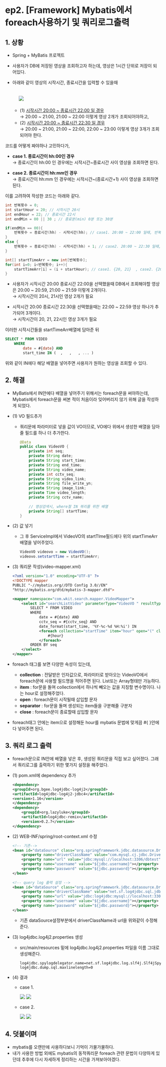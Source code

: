 # ep2. [Framework] Mybatis에서 foreach사용하기 및 쿼리로그출력

## 1. 상황
- Spring + MyBatis 프로젝트
- 사용자가 DB에 저장된 영상을 조회하고자 하는데, 영상은 1시간 단위로 저장이 되어있다.
- 아래와 같이 영상의 시작시간, 종료시간을 입력할 수 있을때   

    <img src="../image/2_1.png" style="margin:20px;">

    - (1) <U>시작시간 20:00 ~ 종료시간 22:00 일 경우</U>   
    → 20:00 ~ 21:00, 21:00 ~ 22:00 이렇게 영상 2개가 조회되어야하고,
    - (2) <U>시작시간 20:00 ~ 종료시간 22:30 일 경우</U>   
    → 20:00 ~ 21:00, 21:00 ~ 22:00, 22:00 ~ 23:00 이렇게 영상 3개가 조회되어야 한다.
	
코드를 어떻게 짜야하나 고민하다가,

- **case 1. 종료시간이 hh:00인 경우**   
→ 종료시간이 hh:00 인 경우에는 시작시간~종료시간 사이 영상을 조회하면 된다.

- **case 2. 종료시간이 hh:mm인 경우**   
→ 종료시간이 hh:mm 인 경우에는 시작시간~(종료시간+1) 사이 영상을 조회하면 된다.

이를 고려하여 작성한 코드는 아래와 같다.

```java
int 반복횟수 = 0;
int startHour = 20; // 시작시간 20시
int endHour = 22; // 종료시간 22시
int endMin = 00 || 30 ; // 종료분(min) 0분 또는 30분

if(endMin == 00){
	반복횟수 = 종료시간(hh) - 시작시간(hh); // case1. 20:00 ~ 22:00 일때, 반복횟수는 22-20 = 2
}
else {
	반복횟수 = 종료시간(hh) - 시작시간(hh) + 1; // case2. 20:00 ~ 22:30 일때, 반복횟수는 22-20 = 2 + 1 = 3
}

int[] startTimeArr = new int[반복횟수];
for(int i=0; i<반복횟수; i++){
	startTimeArr[i] = (i + startHour); // case1. {20, 21}  , case2. {20, 21, 22}
}
```

- 사용자가 시작시간 20:00 종료시간 22:00을 선택했을때 DB에서 조회해야할 영상은 20:00 ~ 20:59,  21:00 ~ 21:59 이렇게 2개이다.   
→ 시작시간이 20시, 21시인 영상 2개가 필요

- 시작시간 20:00 종료시간 22:30을 선택했을때는 
22:00 ~ 22:59  영상 하나가 추가되어 3개이다.   
→ 시작시간이 20, 21, 22시인 영상 3개가 필요

이러한 시작시간들을 startTimeArr배열에 담아준 뒤

```sql
SELECT * FROM VIDEO
	WHERE
		date = #{date} AND 
		start_time IN (  ,   ,   , ... ) 
```

위와 같이 IN에다 해당 배열을 넣어주면 사용자가 원하는 영상을 조회할 수 있다.

## 2. 해결
- MyBatis에서 IN안에다 배열을 넣어주기 위해서는 foreach문을 써야하는데, Mybatis에서 foreach문을 써본 적이 처음이라 잊어버리지 않기 위해 글을 작성하게 되었다.

-  (1) VO 필드추가   
	- 쿼리문에 파라미터로 넣을 값이 VO이므로, VO에다 위에서 생성한 배열을 담아줄 필드를 하나 더 추가한다.
		```java
		@Data
		public class VideoVO {
			private int seq;
			private String date;
			private String start_time;
			private String end_time;
			private String video_name;
			private int cctv_seq;
			private String video_link;
			private String file_write_yn;
			private String image_link;
			private Time video_length;
			private String cctv_name;
			
			// 영상검색시, where절 IN 쿼리를 위한 배열
			private String[] startTime;
		}
		```
- (2) 값 넣기
	- 그 후 ServiceImpl에서 VideoVO의 startTIme필드에다 위의 startTimeArr배열을 넣어주었다.
		```java
		VideoVO videovo = new VideoVO();
		videovo.setstartTime = startTimeArr;
		```
- (3) 쿼리문 작성(video-mapper.xml)
	```xml
	<?xml version="1.0" encoding="UTF-8" ?>
	<!DOCTYPE mapper
	PUBLIC "-//mybatis.org//DTD Config 3.0//EN"
	"http://mybatis.org/dtd/mybatis-3-mapper.dtd">

	<mapper namespace="com.wkit.search.mapper.VideoMapper">
		<select id="searchListVideo" parameterType="VideoVO " resultType="VideoVO ">
			SELECT * FROM VIDEO
			WHERE 
				date = #{date} AND
				cctv_seq = #{cctv_seq} AND
				date_format(start_time, '%Y-%c-%d %H:%i') IN
				<foreach collection="startTime" item="hour" open="(" close=")" separator=",">
					#{hour}
				</foreach>
			ORDER BY seq
		</select>
	</mapper>
	```
- foreach 태그를 보면 다양한 속성이 있는데,
	- **collection** : 전달받은 인자값으로, 파라미터로 받아오는 VideoVO에서 foreach문에 사용할 필드명을 적어주면 된다. List또는 Array형태만 가능하다.
	- **item** : for문을 돌며 collection에서 하나씩 빼오는 값을 지칭할 변수명이다. 나는 hour로 설정해주었다.
	- **open** : foreach문이 시작될때 삽입할 문자
	- **separator** : for문을 돌며 생성되는 item들을 구분해줄 구분자
	- **close** : foreach문이 종료할때 삽입할 문자
- foreach태그 안에는 item으로 설정해둔 hour를 mybatis 문법에 맞게끔 #{ }안에다 넣어주면 된다.

## 3. 쿼리 로그 출력
- foreach문으로 IN안에 배열을 넣은 후, 생성된 쿼리문을 직접 보고 싶어졌다. 그래서 쿼리로그를 출력하기 위한 몇가지 설정을 해주었다.

- (1) pom.xml에 dependency 추가
	```xml
	<dependency>
	<groupId>org.bgee.log4jdbc-log4j2</groupId>
	<artifactId>log4jdbc-log4j2-jdbc4</artifactId>
	<version>1.16</version>
	</dependency>
	<dependency>
		<groupId>org.lazyluke</groupId>
		<artifactId>log4jdbc-remix</artifactId>
		<version>0.2.7</version>
	</dependency>
	```
- (2) WEB-INF/spring/root-context.xml 수정
	```xml
	<!-- 기존-->
	<bean id="dataSource" class="org.springframework.jdbc.datasource.DriverManagerDataSource">
		<property name="driverClassName" value="com.mysql.cj.jdbc.Driver"></property>
		<property name="url" value="jdbc:mysql://localhost:3306/dbtest"></property>
		<property name="username" value="${jdbc.username}"></property>
		<property name="password" value="${jdbc.password}"></property>
	</bean>
		
	<!-- query log 출력 설정 -->
	<bean id="dataSource" class="org.springframework.jdbc.datasource.DriverManagerDataSource">
		<property name="driverClassName" value="net.sf.log4jdbc.sql.jdbcapi.DriverSpy" />
		<property name="url" value="jdbc:log4jdbc:mysql://localhost:3306/dbtest"></property>
		<property name="username" value="${jdbc.username}"></property>
		<property name="password" value="${jdbc.password}"></property>
	</bean>
	```
	- 기존 dataSource설정부분에서 driverClassName과 url을 위와같이 수정해준다.

- (3) log4jdbc.log4j2.properties 생성
	- src/main/resources 밑에 log4jdbc.log4j2.properties 파일을 이름 그대로 생성해준다.
		```properties
		log4jdbc.spylogdelegator.name=net.sf.log4jdbc.log.slf4j.Slf4jSpyLogDelegator
		log4jdbc.dump.sql.maxlinelength=0
		```

- (4) 결과
	- case 1.

		<img src="../image/2_2.png">

		<img src="../image/2_3.png">

	- case 2.

		<img src="../image/2_4.png">

		<img src="../image/2_5.png">    

## 4. 덧붙이며
- mybatis를 오랜만에 사용하다보니 기억이 가물가물하다.
- 내가 사용한 방법 외에도 mybatis의 동적쿼리문 foreach 관련 문법이 다양하게 있던데 추후에 다시 자세하게 정리하는 시간을 가져보아야겠다.
